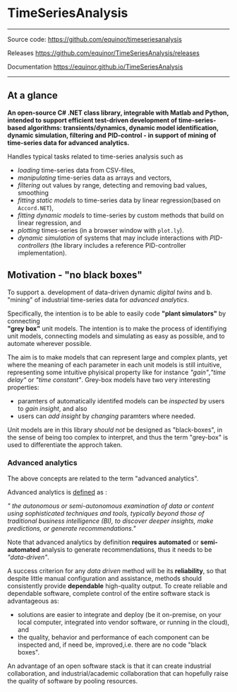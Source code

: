 
# TimeSeriesAnalysis 


------------------------------------------------------------------
 Source code:   https://github.com/equinor/timeseriesanalysis     

 Releases      https://github.com/equinor/TimeSeriesAnalysis/releases 

 Documentation  https://equinor.github.io/TimeSeriesAnalysis  

------------------------------------------------------------------

## At a glance

**An open-source C# .NET class library, integrable with Matlab and Python, 
intended to support efficient test-driven development of 
time-series-based algorithms: transients/dynamics, dynamic model identification, 
dynamic simulation, filtering and PID-control - 
in support of mining of time-series data for advanced analytics.**

Handles typical tasks related to time-series analysis such as
- *loading* time-series data from CSV-files,
- *manipulating* time-series data as arrays and vectors,
- *filtering* out values by range, detecting and removing bad values, smoothing
- *fitting static models* to time-series data by linear regression(based on ``Accord.NET``), 
- *fitting dynamic models* to time-series by custom methods that build on linear regression, and
- *plotting* times-series (in a browser window with ``plot.ly``).
- *dynamic simulation* of systems that may include interactions with *PID-controllers* (the library includes a reference PID-controller implementation).




## Motivation - "no black boxes" 

To support 
a. development of data-driven dynamic *digital twins* and 
b. "mining" of industrial time-series data for *advanced analytics*.

Specifically, the intention is to be able to easily code **"plant simulators"** by connecting  
**"grey box"** unit models. The intention is to make the process
of identifiying unit models, connecting models and simulating as easy as possible, and to automate
wherever possible. 

The aim is to make models that can represent large and complex plants, yet where the meaning of 
each parameter in each unit models is still intuitive, 
representing some intuitive phyisical property like for instance *"gain"*,*"time delay"* or *"time constant"*.
Grey-box models have two very interesting properties:
- paramters of automatically identifed models can be *inspected* by users to *gain insight*, and also
- users can *add insight* by *changing* paramters where needed. 

Unit models are in this library *should not* be designed as "black-boxes", in the sense of being too complex
to interpret, and thus the term "grey-box" is used to differentiate the approch taken.

### Advanced analytics

The above concepts are related to the term "advanced analytics".

Advanced analytics is [defined](https://www.gartner.com/en/information-technology/glossary/advanced-analytics) as :

*" the autonomous or semi-autonomous examination
 of data or content using sophisticated techniques and tools, typically beyond those of 
 traditional business intelligence (BI), to discover deeper insights, make predictions, 
 or generate recommendations."*

Note that advanced analytics by definition **requires** **automated** or **semi-automated**
 analysis to generate recommendations, 
thus it needs to be *"data-driven"*.

A success criterion for any *data driven* method will be its **reliability**, so that despite
little manual configuration and assistance, methods should consistently provide **dependable** high-quality
output. To create reliable and dependable software, complete control of the entire software stack is 
advantageous as: 
- solutions are easier to integrate and deploy (be it on-premise, on your local computer, integrated into
vendor software, or running in the cloud), and
- the quality, behavior and performance of each component can be inspected and, if need be, improved,i.e. there
are no code "black boxes".

An advantage of an open software stack is that it can create industrial collaboration, and industrial/academic
collaboration that can hopefully raise the quality of software by pooling resources.

